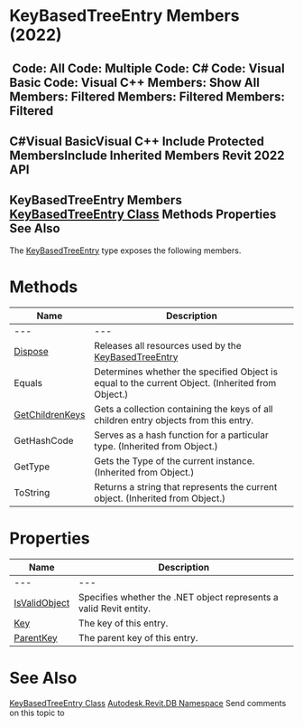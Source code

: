 # KeyBasedTreeEntry Members (2022)

﻿
 Code: All Code: Multiple Code: C# Code: Visual Basic Code: Visual C++  Members: Show All Members: Filtered Members: Filtered Members: Filtered   
---  
C#Visual BasicVisual C++
Include Protected MembersInclude Inherited Members
Revit 2022 API  
---  
KeyBasedTreeEntry Members  
[KeyBasedTreeEntry Class](119355ca-f9b6-3d6a-b315-6977ac95edbe.md "KeyBasedTreeEntry Class") Methods Properties See Also  
---  
The [KeyBasedTreeEntry](119355ca-f9b6-3d6a-b315-6977ac95edbe.md "KeyBasedTreeEntry Class") type exposes the following members.
# Methods
| Name | Description |
| --- | --- |
| --- | --- | --- |
| [Dispose](1facc428-7054-9be5-1e69-bf15f10be55b.md "Dispose Method") | Releases all resources used by the [KeyBasedTreeEntry](119355ca-f9b6-3d6a-b315-6977ac95edbe.md "KeyBasedTreeEntry Class") |
| Equals | Determines whether the specified Object is equal to the current Object. (Inherited from Object.) |
| [GetChildrenKeys](f3bfae7c-ab5a-41ec-8f10-e1fdab0383ef.md "GetChildrenKeys Method") | Gets a collection containing the keys of all children entry objects from this entry. |
| GetHashCode | Serves as a hash function for a particular type.  (Inherited from Object.) |
| GetType | Gets the Type of the current instance. (Inherited from Object.) |
| ToString | Returns a string that represents the current object. (Inherited from Object.) |

# Properties
| Name | Description |
| --- | --- |
| --- | --- | --- |
| [IsValidObject](45dd48e4-2b94-5484-9050-d77a56d25f90.md "IsValidObject Property") | Specifies whether the .NET object represents a valid Revit entity. |
| [Key](a9234c64-9ec4-7c5e-e94e-70e69452ca1c.md "Key Property") | The key of this entry. |
| [ParentKey](6fa8dcd2-5fc4-5ec2-033a-a9dd09e5ff99.md "ParentKey Property") | The parent key of this entry. |

# See Also
[KeyBasedTreeEntry Class](119355ca-f9b6-3d6a-b315-6977ac95edbe.md "KeyBasedTreeEntry Class")
[Autodesk.Revit.DB Namespace](87546ba7-461b-c646-cbb1-2cb8f5bff8b2.md "Autodesk.Revit.DB Namespace")
Send comments on this topic to 